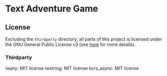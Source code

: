 # Text Adventure Game

## License

Excluding the `thirdparty` directory, all parts of this project is licensed under the GNU General Public License v3 (see [here](./LICENSE) for more details).

### Thirdparty

iwany: MIT license
iwstring: MIT license
kors_async: MIT license
